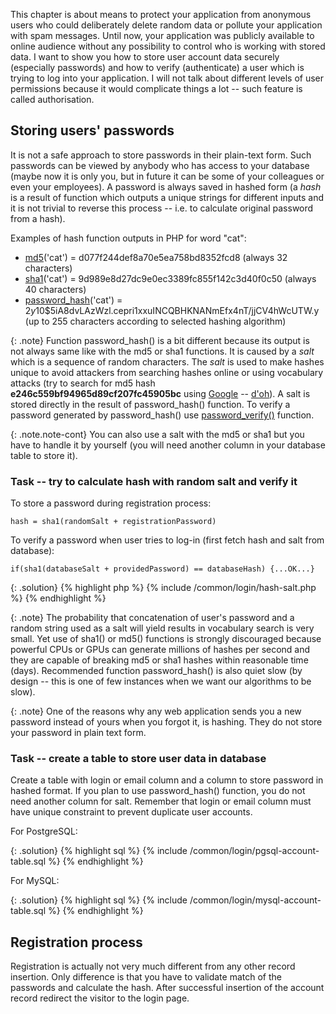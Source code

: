 This chapter is about means to protect your application from anonymous users who could deliberately
delete random data or pollute your application with spam messages. Until now, your application was publicly
available to online audience without any possibility to control who is working with stored data.
I want to show you how to store user account data securely (especially passwords) and how to verify
(authenticate) a user which is trying to log into your application. I will not talk about different levels
of user permissions because it would complicate things a lot -- such feature is called authorisation.

## Storing users' passwords
It is not a safe approach to store passwords in their plain-text form. Such passwords can be viewed by anybody
who has access to your database (maybe now it is only you, but in future it can be some of your colleagues or
even your employees). A password is always saved in hashed form (a *hash* is a result of function which outputs
a unique strings for different inputs and it is not trivial to reverse this process -- i.e. to calculate original
password from a hash).

Examples of hash function outputs in PHP for word "cat":

- [md5](http://php.net/manual/en/function.md5.php)('cat') =
  d077f244def8a70e5ea758bd8352fcd8 (always 32 characters)
- [sha1](http://php.net/manual/en/function.sha1.php)('cat') =
  9d989e8d27dc9e0ec3389fc855f142c3d40f0c50 (always 40 characters)
- [password_hash](http://php.net/manual/en/function.password-hash.php)('cat') =
  $2y$10$5iA8dvLAzWzl.cepri1xxuINCQBHKNANmEfx4nT/jjCV4hWcUTW.y (up to 255 characters according to selected hashing algorithm)

{: .note}
Function password_hash() is a bit different because its output is not always same like with the md5 or
sha1 functions. It is caused by a *salt* which is a sequence of random characters. The *salt* is used to make
hashes unique to avoid attackers from searching hashes online or using vocabulary attacks (try to
search for md5 hash **e246c559bf94965d89cf207fc45905bc** using [Google](http://www.google.com?q=e246c559bf94965d89cf207fc45905bc) --
[d'oh](https://en.wikipedia.org/wiki/D'oh!)). A salt is stored directly in the result of password_hash() function.
To verify a password generated by password_hash() use [password_verify()](http://php.net/manual/en/function.password-verify.php)
function.

{: .note.note-cont}
You can also use a salt with the md5 or sha1 but you have to handle it by yourself (you will need another column in
your database table to store it).

### Task -- try to calculate hash with random salt and verify it
To store a password during registration process:

    hash = sha1(randomSalt + registrationPassword)

To verify a password when user tries to log-in (first fetch hash and salt from database):

    if(sha1(databaseSalt + providedPassword) == databaseHash) {...OK...}

{: .solution}
{% highlight php %}
{% include /common/login/hash-salt.php %}
{% endhighlight %}

{: .note}
The probability that concatenation of user's password and a random string used as a salt
will yield results in vocabulary search is very small. Yet use of sha1() or md5() functions
is strongly discouraged because powerful CPUs or GPUs can generate millions of hashes per second and
they are capable of breaking md5 or sha1 hashes within reasonable time (days). Recommended function
password_hash() is also quiet slow (by design -- this is one of few instances when we want our
algorithms to be slow).

{: .note}
One of the reasons why any web application sends you a new password instead of yours when you forgot
it, is hashing. They do not store your password in plain text form.

### Task -- create a table to store user data in database
Create a table with login or email column and a column to store password in hashed format.
If you plan to use password_hash() function, you do not need another column for salt.
Remember that login or email column must have unique constraint to prevent duplicate user accounts.

For PostgreSQL:

{: .solution}
{% highlight sql %}
{% include /common/login/pgsql-account-table.sql %}
{% endhighlight %}

For MySQL:

{: .solution}
{% highlight sql %}
{% include /common/login/mysql-account-table.sql %}
{% endhighlight %}

## Registration process
Registration is actually not very much different from any other record insertion. Only difference is
that you have to validate match of the passwords and calculate the hash. After successful insertion of
the account record redirect the visitor to the login page.